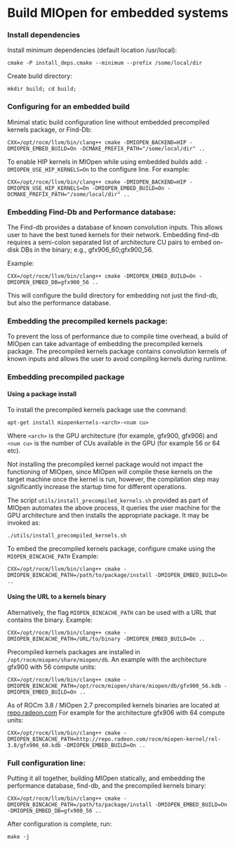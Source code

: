 
Build MIOpen for embedded systems
====================================



### Install dependencies
Install minimum dependencies (default location /usr/local):
```
cmake -P install_deps.cmake --minimum --prefix /some/local/dir
```

Create build directory:
```
mkdir build; cd build;
```

### Configuring for an embedded build
Minimal static build configuration line without embedded precompiled kernels package, or Find-Db:
```
CXX=/opt/rocm/llvm/bin/clang++ cmake -DMIOPEN_BACKEND=HIP -DMIOPEN_EMBED_BUILD=On -DCMAKE_PREFIX_PATH="/some/local/dir" ..
```

To enable HIP kernels in MIOpen while using embedded builds add: `-DMIOPEN_USE_HIP_KERNELS=On` to the configure line.
For example:
```
CXX=/opt/rocm/llvm/bin/clang++ cmake -DMIOPEN_BACKEND=HIP -DMIOPEN_USE_HIP_KERNELS=On -DMIOPEN_EMBED_BUILD=On -DCMAKE_PREFIX_PATH="/some/local/dir" ..
```


### Embedding Find-Db and Performance database:
The Find-db provides a database of known convolution inputs. This allows user to have the best tuned kernels for their network. Embedding find-db requires a semi-colon separated list of architecture CU pairs to embed on-disk DBs in the binary; e.g., gfx906_60;gfx900_56.

Example:
```
CXX=/opt/rocm/llvm/bin/clang++ cmake -DMIOPEN_EMBED_BUILD=On -DMIOPEN_EMBED_DB=gfx900_56 ..
```

This will configure the build directory for embedding not just the find-db, but also the performance database. 

### Embedding the precompiled kernels package:
To prevent the loss of performance due to compile time overhead, a build of MIOpen can take advantage of embedding the precompiled kernels package. The precompiled kernels package contains convolution kernels of known inputs and allows the user to avoid compiling kernels during runtime.

### Embedding precompiled package

#### Using a package install
To install the precompiled kernels package use the command:
```
apt-get install miopenkernels-<arch>-<num cu>
```
Where `<arch>` is the GPU architecture (for example, gfx900, gfx906) and `<num cu>` is the number of CUs available in the GPU (for example 56 or 64 etc).

Not installing the precompiled kernel package would not impact the functioning of MIOpen, since MIOpen will compile these kernels on the target machine once the kernel is run, however, the compilation step may significantly increase the startup time for different operations.

The script `utils/install_precompiled_kernels.sh` provided as part of MIOpen automates the above process, it queries the user machine for the GPU architecture and then installs the appropriate package. It may be invoked as:
```
./utils/install_precompiled_kernels.sh
```

To embed the precompiled kernels package, configure cmake using the `MIOPEN_BINCACHE_PATH`
Example:
```
CXX=/opt/rocm/llvm/bin/clang++ cmake -DMIOPEN_BINCACHE_PATH=/path/to/package/install -DMIOPEN_EMBED_BUILD=On .. 
```

#### Using the URL to a kernels binary 
Alternatively, the flag `MIOPEN_BINCACHE_PATH` can be used with a URL that contains the binary.
Example:
```
CXX=/opt/rocm/llvm/bin/clang++ cmake -DMIOPEN_BINCACHE_PATH=/URL/to/binary -DMIOPEN_EMBED_BUILD=On .. 
```

Precompiled kernels packages are installed in `/opt/rocm/miopen/share/miopen/db`.
An example with the architecture gfx900 with 56 compute units:
```
CXX=/opt/rocm/llvm/bin/clang++ cmake -DMIOPEN_BINCACHE_PATH=/opt/rocm/miopen/share/miopen/db/gfx900_56.kdb -DMIOPEN_EMBED_BUILD=On .. 
```


As of ROCm 3.8 / MIOpen 2.7 precompiled kernels binaries are located at [repo.radeon.com](http://repo.radeon.com/rocm/miopen-kernel/)
For example for the architecture gfx906 with 64 compute units:
```
CXX=/opt/rocm/llvm/bin/clang++ cmake -DMIOPEN_BINCACHE_PATH=http://repo.radeon.com/rocm/miopen-kernel/rel-3.8/gfx906_60.kdb -DMIOPEN_EMBED_BUILD=On .. 
```

### Full configuration line:
Putting it all together, building MIOpen statically, and embedding the performance database, find-db, and the precompiled kernels binary:
```
CXX=/opt/rocm/llvm/bin/clang++ cmake -DMIOPEN_BINCACHE_PATH=/path/to/package/install -DMIOPEN_EMBED_BUILD=On -DMIOPEN_EMBED_DB=gfx900_56 .. 
```

After configuration is complete, run:
```
make -j
```





